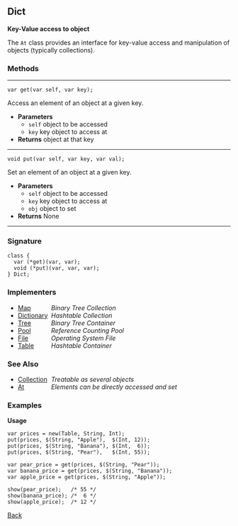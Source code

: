 Dict
----
__Key-Value access to object__

The `At` class provides an interface for key-value access and manipulation of objects (typically collections).


### Methods

-------------------------------

    var get(var self, var key);

Access an element of an object at a given key.

* __Parameters__
    * `self` object to be accessed
    * `key` key object to access at
* __Returns__ object at that key

------------------------------- 

    void put(var self, var key, var val);

Set an element of an object at a given key.

* __Parameters__
    * `self` object to be accessed
    * `key` key object to access at
    * `obj` object to set
* __Returns__ None

------------------------------- 


### Signature


    class {
      var (*get)(var, var);
      void (*put)(var, var, var);
    } Dict;
    

### Implementers

* <span style="width:75px; float:left;">[Map](map)</span> _Binary Tree Collection_
* <span style="width:75px; float:left;">[Dictionary](dictionary)</span> _Hashtable Collection_
* <span style="width:75px; float:left;">[Tree](tree)</span> _Binary Tree Container_
* <span style="width:75px; float:left;">[Pool](pool)</span> _Reference Counting Pool_
* <span style="width:75px; float:left;">[File](file)</span> _Operating System File_
* <span style="width:75px; float:left;">[Table](table)</span> _Hashtable Container_


### See Also

* <span style="width:75px; float:left;">[Collection](collection)</span> _Treatable as several objects_
* <span style="width:75px; float:left;">[At](at)</span> _Elements can be directly accessed and set_


### Examples

__Usage__

    var prices = new(Table, String, Int);
    put(prices, $(String, "Apple"),  $(Int, 12)); 
    put(prices, $(String, "Banana"), $(Int,  6)); 
    put(prices, $(String, "Pear"),   $(Int, 55)); 
    
    var pear_price = get(prices, $(String, "Pear"));
    var banana_price = get(prices, $(String, "Banana"));
    var apple_price = get(prices, $(String, "Apple"));
    
    show(pear_price);   /* 55 */
    show(banana_price); /*  6 */
    show(apple_price);  /* 12 */

[Back](/documentation)
